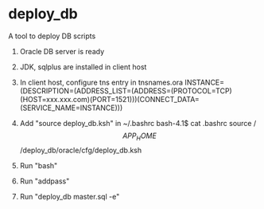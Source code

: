 # deploy_db
A tool to deploy DB scripts 

1. Oracle DB server is ready
2. JDK, sqlplus are installed in client host
3. In client host, configure tns entry in tnsnames.ora
INSTANCE=(DESCRIPTION=(ADDRESS_LIST=(ADDRESS=(PROTOCOL=TCP)(HOST=xxx.xxx.com)(PORT=1521)))(CONNECT_DATA=(SERVICE_NAME=INSTANCE)))

4. Add "source deploy_db.ksh" in ~/.bashrc
bash-4.1$ cat .bashrc
source /$$APP_HOME$$/deploy_db/oracle/cfg/deploy_db.ksh

5. Run "bash"
6. Run "addpass"
7. Run "deploy_db master.sql -e"


